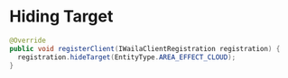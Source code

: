 # Hiding Target

``` java
@Override
public void registerClient(IWailaClientRegistration registration) {
  registration.hideTarget(EntityType.AREA_EFFECT_CLOUD);
}
```